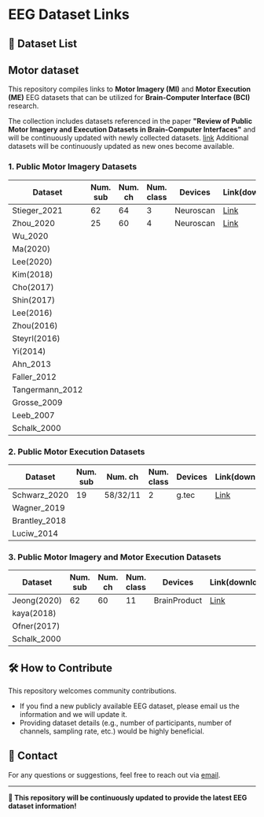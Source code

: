 # EEG Dataset Links

## 📂 Dataset List

## **Motor dataset**
This repository compiles links to **Motor Imagery (MI)** and **Motor Execution (ME)** EEG datasets that can be utilized for **Brain-Computer Interface (BCI)** research.

The collection includes datasets referenced in the paper **"Review of Public Motor Imagery and Execution Datasets in Brain-Computer Interfaces"** and will be continuously updated with newly collected datasets.
[link](https://doi.org/10.3389/fnhum.2023.1134869)
Additional datasets will be continuously updated as new ones become available.

### 1. Public Motor Imagery Datasets

| Dataset | Num. sub | Num. ch | Num. class | Devices | Link(download) | Link(ref) |
|----------|------|------|------|------|------|------|
| Stieger_2021 | 62 | 64 |  3 | Neuroscan |[Link](https://doi.org/10.1038/s41597-021-00883-1) | [Link](https://doi.org/10.1038/s41597-021-00883-1)
| Zhou_2020 | 25 | 60 | 4 | Neuroscan | [Link](https://dx.doi.org/10.21227/f1c7-7x89) | [Link](https://dx.doi.org/10.21227/f1c7-7x89)
| Wu_2020 |  |  |  |  |  |
| Ma(2020) |  |  |  |  |  |
| Lee(2020) |   |  |  |  |  |
| Kim(2018) |   |  |  |  |  |
| Cho(2017) |   |  |  |  |  |
| Shin(2017) |  |  |  |  |  |
| Lee(2016) |  |  |  |  |  |
| Zhou(2016) |  |  |  |  |  |
| Steyrl(2016) |  |  |  |  |  |
| Yi(2014) |  |  |  |  |  |
| Ahn_2013 |  |  |  |  |  |
| Faller_2012 |  |  |  |  |  |
| Tangermann_2012 |  |  |  |  |  |
| Grosse_2009 |  |  |  |  |  |
| Leeb_2007 |  |  |  |  |  |
| Schalk_2000 |  |  |  |  |  |


### 2. Public Motor Execution Datasets
| Dataset | Num. sub | Num. ch | Num. class | Devices | Link(download) | Link(ref) |
|----------|------|------|------|------|------|------|
| Schwarz_2020 | 19 | 58/32/11 | 2 | g.tec | [Link](http://bnci-horizon-2020.eu/database/data-sets)| [Link](https://doi.org/10.3389/fnins.2020.00849)
| Wagner_2019 |  |  |  |  |  |
| Brantley_2018 |  |  |  |  |  |
| Luciw_2014 |  |  |  |  |  |


### 3. Public Motor Imagery and Motor Execution Datasets

| Dataset | Num. sub | Num. ch | Num. class | Devices | Link(download) | Link(ref) |
|----------|------|------|------|------|------|------|
| Jeong(2020) | 62 | 60 | 11 | BrainProduct | [Link](https://doi.org/10.5524/100788)| [Link](https://doi.org/10.1093/gigascience/giaa098)
| kaya(2018) |  |  |  |  |  |
| Ofner(2017) |  |  |  |  |  |
| Schalk_2000 |  |  |  |  |  |


## 🛠 How to Contribute
This repository welcomes community contributions.
- If you find a new publicly available EEG dataset, please email us the information and we will update it.
- Providing dataset details (e.g., number of participants, number of channels, sampling rate, etc.) would be highly beneficial.

## 📧 Contact
For any questions or suggestions, feel free to reach out via [email](mailto:danigwon@gmail.com).

---
**🚀 This repository will be continuously updated to provide the latest EEG dataset information!**
